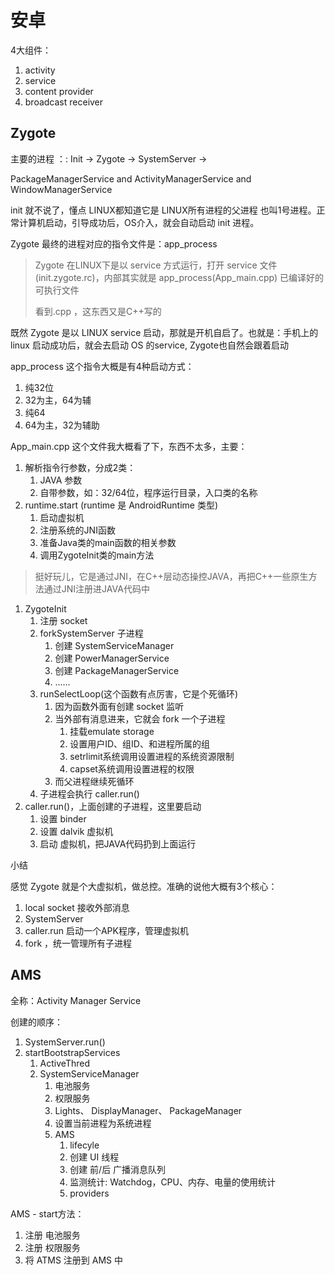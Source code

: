 # 安卓

4大组件：

1. activity
2. service
3. content provider
4. broadcast receiver

## Zygote

主要的进程 ：: Init \-\> Zygote \-\> SystemServer \-\>

PackageManagerService and ActivityManagerService and WindowManagerService

init 就不说了，懂点 LINUX都知道它是 LINUX所有进程的父进程 也叫1号进程。正常计算机启动，引导成功后，OS介入，就会自动启动 init 进程。

Zygote 最终的进程对应的指令文件是：app\_process

> Zygote 在LINUX下是以 service 方式运行，打开 service 文件\(init.zygote.rc\)，内部其实就是 app\_process\(App\_main.cpp\) 已编译好的可执行文件
> 
> 
> 看到.cpp ，这东西又是C\+\+写的

既然 Zygote 是以 LINUX service 启动，那就是开机自启了。也就是：手机上的 linux 启动成功后，就会去启动 OS 的service, Zygote也自然会跟着启动

app\_process 这个指令大概是有4种启动方式：

1. 纯32位
2. 32为主，64为辅
3. 纯64
4. 64为主，32为辅助

App\_main.cpp 这个文件我大概看了下，东西不太多，主要：

1. 解析指令行参数，分成2类：
    1. JAVA 参数
    2. 自带参数，如：32/64位，程序运行目录，入口类的名称
2. runtime.start \(runtime 是 AndroidRuntime 类型\)
    1. 启动虚拟机
    2. 注册系统的JNI函数
    3. 准备Java类的main函数的相关参数
    4. 调用ZygoteInit类的main方法

> 挺好玩儿，它是通过JNI，在C\+\+层动态操控JAVA，再把C\+\+一些原生方法通过JNI注册进JAVA代码中

1. ZygoteInit
    1. 注册 socket
    2. forkSystemServer 子进程
        1. 创建 SystemServiceManager
        2. 创建 PowerManagerService
        3. 创建 PackageManagerService
        4. ......
    3. runSelectLoop\(这个函数有点厉害，它是个死循环\)
        1. 因为函数外面有创建 socket 监听
        2. 当外部有消息进来，它就会 fork 一个子进程
            1. 挂载emulate storage
            2. 设置用户ID、组ID、和进程所属的组
            3. setrlimit系统调用设置进程的系统资源限制
            4. capset系统调用设置进程的权限
        3. 而父进程继续死循环
    4. 子进程会执行 caller.run\(\)
2. caller.run\(\)，上面创建的子进程，这里要启动
    1. 设置 binder
    2. 设置 dalvik 虚拟机
    3. 启动 虚拟机，把JAVA代码扔到上面运行

小结

感觉 Zygote 就是个大虚拟机，做总控。准确的说他大概有3个核心：

1. local socket 接收外部消息
2. SystemServer
3. caller.run 启动一个APK程序，管理虚拟机
4. fork ，统一管理所有子进程

## AMS

全称：Activity Manager Service

创建的顺序：

1. SystemServer.run\(\)
2. startBootstrapServices
    1. ActiveThred
    2. SystemServiceManager
        1. 电池服务
        2. 权限服务
        3. Lights、 DisplayManager、 PackageManager
        4. 设置当前进程为系统进程
        5. AMS
            1. lifecyle
            2. 创建 UI 线程
            3. 创建 前/后 广播消息队列
            4. 监测统计: Watchdog，CPU、内存、电量的使用统计
            5. providers

AMS \- start方法：

1. 注册 电池服务
2. 注册 权限服务
3. 将 ATMS 注册到 AMS 中

